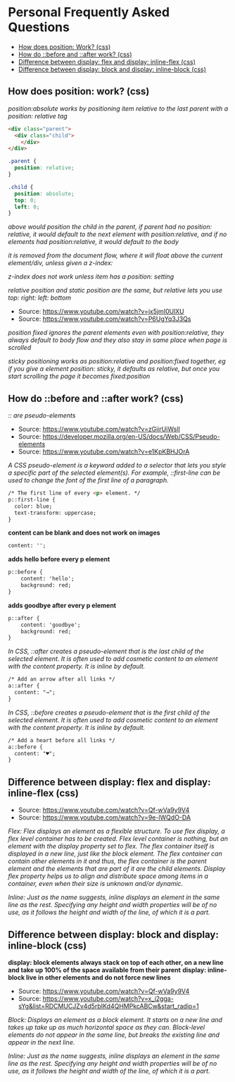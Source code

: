 # Personal Frequently Asked Questions

- [How does position: Work? (css)](#how-does-position:-work?-(css))
- [How do ::before and ::after work? (css)](#how-do-::before-and-::after-work?-(css))
- [Difference between display: flex and display: inline-flex (css)](#difference-between-display:-flex-and-display:-inline-flex-(css))
- [Difference between display: block and display: inline-block (css)](#difference-between-display:-block-and-display:-inline-block-(css))

## How does position: work? (css)

*position:absolute works by positioning item relative to the last parent with a position: relative tag*

```html
<div class="parent">
  <div class="child">
    </div>
</div>
```

```css
.parent {
  position: relative;
}

.child {
  position: absolute;
  top: 0;
  left: 0;
}
```
*above would position the child in the parent, if parent had no position: relative, it would default to the next element with position:relative, and if no elements had position:relative, it would default to the body*

*it is removed from the document flow, where it will float above the current element/div, unless given a z-index:*

*z-index does not work unless item has a position: setting*

*relative position and static position are the same, but relative lets you use top: right: left: bottom*
- Source: https://www.youtube.com/watch?v=jx5jmI0UlXU
- Source: https://www.youtube.com/watch?v=P6UgYq3J3Qs

*position fixed ignores the parent elements even with position:relative, they always default to body flow and they also stay in same place when page is scrolled*

*sticky positioning works as position:relative and position:fixed together, eg if you give a element position: sticky, it defaults as relative, but once you start scrolling the page it becomes fixed:position*

## How do ::before and ::after work? (css)
*:: are pseudo-elements*
- Source: https://www.youtube.com/watch?v=zGiirUiWslI
- Source: https://developer.mozilla.org/en-US/docs/Web/CSS/Pseudo-elements
- Source: https://www.youtube.com/watch?v=e1KpKBHJOrA

*A CSS pseudo-element is a keyword added to a selector that lets you style a specific part of the selected element(s). For example, ::first-line can be used to change the font of the first line of a paragraph.*
```html
/* The first line of every <p> element. */
p::first-line {
  color: blue;
  text-transform: uppercase;
}
```

**content can be blank and does not work on images**
```html
content: '';
```

**adds hello before every p element**
```html
p::before {
    content: 'hello';
    background: red;
}
```

**adds goodbye after every p element**
```html
p::after { 
    content: 'goodbye';
    background: red;
}
```

*In CSS, ::after creates a pseudo-element that is the last child of the selected element. It is often used to add cosmetic content to an element with the content property. It is inline by default.*
```html
/* Add an arrow after all links */
a::after {
  content: "→";
}
```

*In CSS, ::before creates a pseudo-element that is the first child of the selected element. It is often used to add cosmetic content to an element with the content property. It is inline by default.*
```html
/* Add a heart before all links */
a::before {
  content: "♥";
}
```

## Difference between display: flex and display: inline-flex (css)
- Source: https://www.youtube.com/watch?v=Qf-wVa9y9V4
- Source: https://www.youtube.com/watch?v=9e-lWQdO-DA

*Flex: Flex displays an element as a flexible structure. To use flex display, a flex level container has to be created. Flex level container is nothing, but an element with the display property set to flex. The flex container itself is displayed in a new line, just like the block element. The flex container can contain other elements in it and thus, the flex container is the parent element and the elements that are part of it are the child elements. Display flex property helps us to align and distribute space among items in a container, even when their size is unknown and/or dynamic.*

*Inline: Just as the name suggests, inline displays an element in the same line as the rest. Specifying any height and width properties will be of no use, as it follows the height and width of the line, of which it is a part.*

## Difference between display: block and display: inline-block (css)

**display: block elements always stack on top of each other, on a new line and take up 100% of the space available from their parent**
**display: inline-block live in other elements and do not force new lines**

- Source: https://www.youtube.com/watch?v=Qf-wVa9y9V4
- Source: https://www.youtube.com/watch?v=x_i2gga-sYg&list=RDCMUCJZv4d5rbIKd4QHMPkcABCw&start_radio=1

*Block: Displays an element as a block element. It starts on a new line and takes up take up as much horizontal space as they can. Block-level elements do not appear in the same line, but breaks the existing line and appear in the next line.*

*Inline: Just as the name suggests, inline displays an element in the same line as the rest. Specifying any height and width properties will be of no use, as it follows the height and width of the line, of which it is a part.*